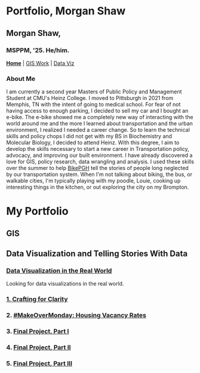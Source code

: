 # **Portfolio, Morgan Shaw**
## Morgan Shaw,  
### MSPPM, '25. He/him. 
[**Home**](https://morgansh9212.github.io/morgan_shaw_portfolio/) | [GIS Work](GIS/portfoliopage.md) | [Data Viz](DataViz/portfoliopage.md)

  
### About Me
I am currently a second year Masters of Public Policy and Management Student at CMU's Heinz College. I moved to Pittsburgh in 2021 from Memphis, TN with the intent of going to medical school. For fear of not having access to enough parking, I decided to sell my car and I bought an e-bike. The e-bike showed me a completely new way of interacting with the world around me and the more I learned about transportation and the urban environment, I realized I needed a career change. So to learn the technical skills and policy chops I did not get with my BS in Biochemistry and Molecular Biology, I decided to attend Heinz. With this degree, I aim to develop the skills necessary to start a new career in Transportation policy, advocacy, and improving our built environment. 
I have already discovered a love for GIS, policy research, data wrangling and analysis. I used these skills over the summer to help [BikePGH](https://bikepgh.org/2024/08/12/many-local-justice40-communities-missing-out-on-bike-infrastructure-benefits/) tell the stories of people long neglected by our transportation system. 
When I'm not talking about biking, the bus, or walkable cities, I'm typically playing with my poodle, Louie, cooking up interesting things in the kitchen, or out exploring the city on my Brompton. 



<!--### What I hope to Learn
GIS is a perfect example of a tool that is so powerful, it tends to put you out ahead of your skis. If you are not careful and intentional about how you use color, imagery, and symbols, your audience might miss the important story you are trying to tell using your maps. I hope to learn all the basics of making data vizualizations that are engaging and also leave my audience understanding the story I want to tell as well as ready to take that story or knowledge and push it further. Understanding is one thing, but being inspired is another. Good data storytelling will help me as I work to reform the most dangerous city for pedestrians in the US, [Memphis, TN](https://smartgrowthamerica.org/memphis-dangerous-by-design-video/). In Memphis, the car dominates nearly all of our public space and humans have paid the price for that domination. To change the perspective of a city addicted to driving, I will need to tell the story of those people most hurt by this system. This course will show how to empathetically and effectively tell these stories.-->

# **My Portfolio** 
## GIS
### 


## Data Visualization and Telling Stories With Data
### [Data Visualization in the Real World](/cave_photo.md)
Looking for data visualizations in the real world.

### [**1. Crafting for Clarity**](/datavizwk2.md) 

### 2. [#MakeOverMonday: Housing Vacancy Rates](/MakeoverMonday_34.html)

### 3. [Final Project, Part I](/finalproject_part_i.md)

### 4. [Final Project, Part II](/finalproject_part_ii.md)

### 5. [Final Project, Part III](/final_project_part_iii.md)

